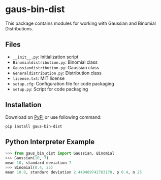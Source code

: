 # gaus-bin-dist

This package contains modules for working with Gaussian and Binomial Distributions.

## Files

* `__init__.py`: Initialization script
* `Binomialdistribution.py`: Binomial class
* `Gaussiandistribution.py`: Gaussian class
* `Generaldistribution.py`: Distribution class
* `license.txt`: MIT license
* `setup.cfg`: Configuration file for code packaging
* `setup.py`: Script for code packaging

## Installation

Download on [PyPi](https://pypi.org/project/gaus-bin-dist/) or use following command:

`pip install gaus-bin-dist`

## Python Interpreter Example

```python
>>> from gaus_bin_dist import Gaussian, Binomial
>>> Gaussian(10, 7)
mean 10, standard deviation 7
>>> Binomial(0.4, 25)
mean 10.0, standard deviation 2.449489742783178, p 0.4, n 25
```
